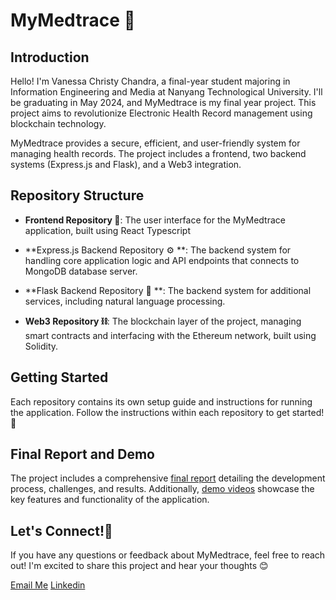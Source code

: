 
# MyMedtrace 🏥

## Introduction

Hello! I'm Vanessa Christy Chandra, a final-year student majoring in Information Engineering and Media at Nanyang Technological University. I'll be graduating in May 2024, and MyMedtrace is my final year project. This project aims to revolutionize Electronic Health Record management using blockchain technology. 

MyMedtrace provides a secure, efficient, and user-friendly system for managing health records. The project includes a frontend, two backend systems (Express.js and Flask), and a Web3 integration. 

## Repository Structure

- **Frontend Repository 🎨**: The user interface for the MyMedtrace application, built using React Typescript 
  
- **Express.js Backend Repository ⚙️ **: The backend system for handling core application logic and API endpoints that connects to MongoDB database server.
  
- **Flask Backend Repository 🧠 **: The backend system for additional services, including natural language processing.

- **Web3 Repository ⛓️**: The blockchain layer of the project, managing smart contracts and interfacing with the Ethereum network, built using Solidity.

## Getting Started

Each repository contains its own setup guide and instructions for running the application. Follow the instructions within each repository to get started! 🚀

## Final Report and Demo

The project includes a comprehensive [final report](https://github.com/vanessaachristy/FYP-Blockchain-MyMedtrace/blob/main/Blockchain%20FYP%20Final%20Report%20-%20Vanessa%20Christy%20Chandra%20(PDF).pdf) detailing the development process, challenges, and results. Additionally, [demo videos](https://drive.google.com/file/d/1_2VGLqTkksr-XKVA6c50FebMrKdH4BUM/view?usp=sharing) showcase the key features and functionality of the application.

## Let's Connect!💬

If you have any questions or feedback about MyMedtrace, feel free to reach out! I'm excited to share this project and hear your thoughts 😊

[Email Me](mailto:vanessa.chandra2002@gmail.com)
[Linkedin](https://linkedin.com/in/vanessa-christy)
